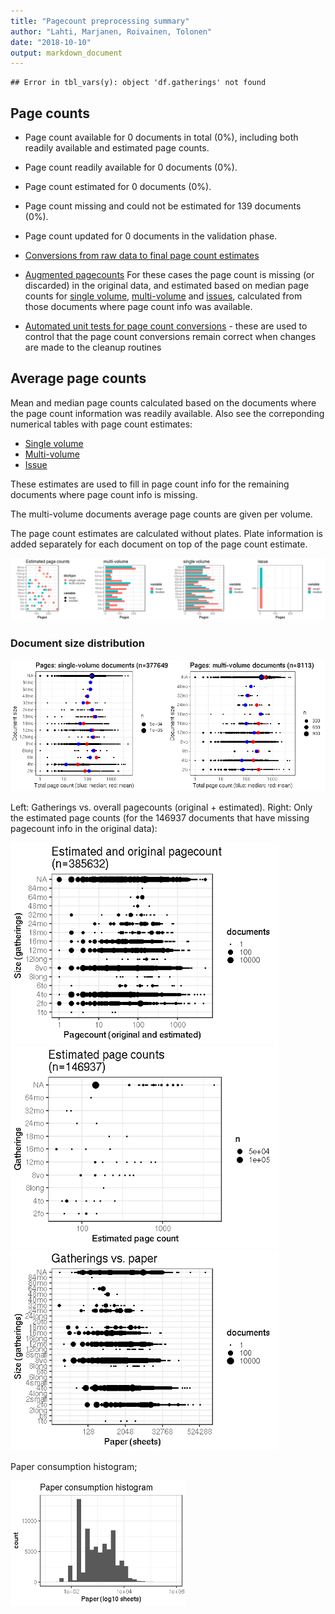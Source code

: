 ```yaml
---
title: "Pagecount preprocessing summary"
author: "Lahti, Marjanen, Roivainen, Tolonen"
date: "2018-10-10"
output: markdown_document
---
```



```
## Error in tbl_vars(y): object 'df.gatherings' not found
```


## Page counts

  * Page count available for 0 documents in total (0%), including both readily available and estimated page counts.

  * Page count readily available for 0 documents (0%). 

  * Page count estimated for 0 documents (0%).

  * Page count missing and could not be estimated for 139 documents (0%).

  * Page count updated for 0 documents in the validation phase.
  
  * [Conversions from raw data to final page count estimates](output.tables/pagecount_conversions.csv)

  * [Augmented pagecounts](output.tables/pagecount_discarded.csv) For these cases the page count is missing (or discarded) in the original data, and estimated based on median page counts for [single volume](mean_pagecounts_singlevol.csv), [multi-volume](mean_pagecounts_multivol.csv) and [issues](mean_pagecounts_issue.csv), calculated from those documents where page count info was available.

  * [Automated unit tests for page count conversions](https://github.com/COMHIS/bibliographica/blob/master/inst/extdata/tests_polish_physical_extent.csv) - these are used to control that the page count conversions remain correct when changes are made to the cleanup routines



## Average page counts

Mean and median page counts calculated based on the documents where
the page count information was readily available. Also see the
correponding numerical tables with page count estimates:

 * [Single volume](mean_pagecounts_singlevol.csv)
 * [Multi-volume](mean_pagecounts_multivol.csv)
 * [Issue](mean_pagecounts_issue.csv)

These estimates are used to fill in page count info for the remaining
documents where page count info is missing.

The multi-volume documents average page counts are given per volume.

The page count estimates are calculated without plates. Plate
information is added separately for each document on top of the page
count estimate.



![plot of chunk size-pagecountsmulti2](figure/pagecount-size-pagecountsmulti2-1.png)



### Document size distribution

![plot of chunk pagecountstat](figure/pagecount-pagecountstat-1.png)

Left: Gatherings vs. overall pagecounts (original + estimated). Right: Only the estimated page counts (for the 146937 documents that have missing pagecount info in the original data):

<img src="figure/pagecount-size-estimated-1.png" title="plot of chunk size-estimated" alt="plot of chunk size-estimated" width="430px" /><img src="figure/pagecount-size-estimated-2.png" title="plot of chunk size-estimated" alt="plot of chunk size-estimated" width="430px" /><img src="figure/pagecount-size-estimated-3.png" title="plot of chunk size-estimated" alt="plot of chunk size-estimated" width="430px" />


Paper consumption histogram;


<img src="figure/pagecount-sizes-1.png" title="plot of chunk sizes" alt="plot of chunk sizes" width="280px" />

<!--

### Title count versus paper consumption

![plot of chunk title_vs_paper](figure/pagecount-title_vs_paper-1.png)


## Documents with missing pages over years 

![plot of chunk missingpages](figure/pagecount-missingpages-1.png)![plot of chunk missingpages](figure/pagecount-missingpages-2.png)


## Estimated paper consumption

Note: there are 312220 documents that have some dimension info but sheet area information could not be calculated. 

![plot of chunk paperconsumption](figure/pagecount-paperconsumption-1.png)![plot of chunk paperconsumption](figure/pagecount-paperconsumption-2.png)

![plot of chunk paperconsumption2b](figure/pagecount-paperconsumption2b-1.png)![plot of chunk paperconsumption2b](figure/pagecount-paperconsumption2b-2.png)



![plot of chunk pagecounts-gatherings-relab](figure/pagecount-pagecounts-gatherings-relab-1.png)![plot of chunk pagecounts-gatherings-relab](figure/pagecount-pagecounts-gatherings-relab-2.png)

![plot of chunk paperconsumption2](figure/pagecount-paperconsumption2-1.png)

## Pamphlets vs. Books

![plot of chunk doctypes](figure/pagecount-doctypes-1.png)![plot of chunk doctypes](figure/pagecount-doctypes-2.png)


![plot of chunk doctypes2](figure/pagecount-doctypes2-1.png)![plot of chunk doctypes2](figure/pagecount-doctypes2-2.png)



## Nature of the documents over time

Estimated paper consumption by document size

![plot of chunk 20150611paris-paper6](figure/pagecount-20150611paris-paper6-1.png)


Gatherings height: does it change over time? How increased printing activity is related to book size trends? Alternatively, we could use area (height x width), or median over time. Note that only original (not augmented) dimension info is being used here.

![plot of chunk pagecounts-gatsize](figure/pagecount-pagecounts-gatsize-1.png)![plot of chunk pagecounts-gatsize](figure/pagecount-pagecounts-gatsize-2.png)![plot of chunk pagecounts-gatsize](figure/pagecount-pagecounts-gatsize-3.png)![plot of chunk pagecounts-gatsize](figure/pagecount-pagecounts-gatsize-4.png)


Page counts: does it change over time? Also suggested we could calculate some kind of factor for each time period based on this ? In principle, we could calculate this separately for any given publication place as well but leẗ́s discuss this later. Would help to specify some specific places of interest.

![plot of chunk pagecounts-gatsize2](figure/pagecount-pagecounts-gatsize2-1.png)![plot of chunk pagecounts-gatsize2](figure/pagecount-pagecounts-gatsize2-2.png)![plot of chunk pagecounts-gatsize2](figure/pagecount-pagecounts-gatsize2-3.png)![plot of chunk pagecounts-gatsize2](figure/pagecount-pagecounts-gatsize2-4.png)


Same for documents that have a sufficient number of pages:

![plot of chunk pagecounts-gatsize3](figure/pagecount-pagecounts-gatsize3-1.png)![plot of chunk pagecounts-gatsize3](figure/pagecount-pagecounts-gatsize3-2.png)![plot of chunk pagecounts-gatsize3](figure/pagecount-pagecounts-gatsize3-3.png)![plot of chunk pagecounts-gatsize3](figure/pagecount-pagecounts-gatsize3-4.png)

-->

